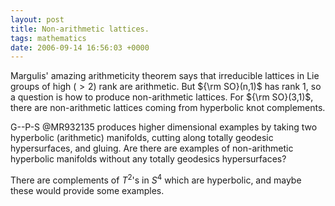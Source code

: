 ```yaml
---
layout: post
title: Non-arithmetic lattices.
tags: mathematics
date: 2006-09-14 16:56:03 +0000
---
```


Margulis' amazing arithmeticity theorem says that irreducible lattices in Lie groups of high ($>2$) rank are arithmetic.  But ${\rm SO}(n,1)$ has rank 1, so a question is how to produce non-arithmetic lattices.  For ${\rm SO}(3,1)$, there are non-arithmetic lattices coming from hyperbolic knot complements.

G--P-S @MR932135 produces higher dimensional examples by taking two hyperbolic (arithmetic) manifolds, cutting along totally geodesic hypersurfaces, and gluing.  Are there are examples of non-arithmetic hyperbolic manifolds without any totally geodesics hypersurfaces?

There are complements of $T^2$'s in $S^4$ which are hyperbolic, and maybe these would provide some examples.

